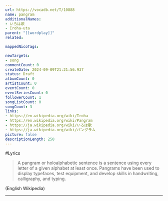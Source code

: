 ```yaml
---
url: https://vocadb.net/T/10888
name: pangram
additionalNames: 
- いろは歌
- Iroha-uta
parent: "[[wordplay]]"
related:

mappedNicoTags:

newTargets:
- song
commentCount: 0
createDate: 2024-09-09T21:21:56.937
status: Draft
albumCount: 0
artistCount: 0
eventCount: 0
eventSeriesCount: 0
followerCount: 1
songListCount: 0
songCount: 3
links: 
- https://en.wikipedia.org/wiki/Iroha
- https://en.wikipedia.org/wiki/Pangram
- https://ja.wikipedia.org/wiki/いろは歌
- https://ja.wikipedia.org/wiki/パングラム
picture: false
descriptionLength: 250
---
```


#Lyrics

> A pangram or holoalphabetic sentence is a sentence using every letter of a given alphabet at least once. Pangrams have been used to display typefaces, test equipment, and develop skills in handwriting, calligraphy, and typing. 

(English Wikipedia)

---

